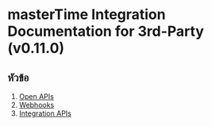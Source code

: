 # masterTime Integration Documentation for 3rd-Party (v0.11.0)

## หัวข้อ

1. [Open APIs](/openapi/README.md)
2. [Webhooks](/webhooks/README.md)
3. [Integration APIs](/integration/README.md)

